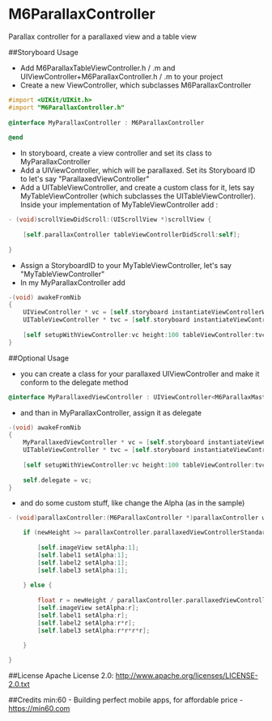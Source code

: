 M6ParallaxController
====================

Parallax controller for a parallaxed view and a table view

##Storyboard Usage

- Add M6ParallaxTableViewController.h / .m and UIViewController+M6ParallaxController.h / .m to your project
- Create a new ViewController, which subclasses M6ParallaxController

``` objective-c
#import <UIKit/UIKit.h>
#import "M6ParallaxController.h"
            
@interface MyParallaxController : M6ParallaxController
            
@end
```

- In storyboard, create a view controller and set its class to MyParallaxController
- Add a UIViewController, which will be parallaxed. Set its Storyboard ID to let's say "ParallaxedViewController"
- Add a UITableViewController, and create a custom class for it, lets say MyTableViewController (which subclasses the UITableViewController). Inside your implementation of MyTableViewController add : 

``` objective-c
- (void)scrollViewDidScroll:(UIScrollView *)scrollView {
    
    [self.parallaxController tableViewControllerDidScroll:self];
    
}
```

- Assign a StoryboardID to your MyTableViewController, let's say "MyTableViewController"
- In my MyParallaxController add

``` objective-c
-(void) awakeFromNib
{
    UIViewController * vc = [self.storyboard instantiateViewControllerWithIdentifier:@"ParallaxedViewController"];
    UITableViewController * tvc = [self.storyboard instantiateViewControllerWithIdentifier:@"MyTableViewController"];
    
    [self setupWithViewController:vc height:100 tableViewController:tvc];
}
```

##Optional Usage
- you can create a class for your parallaxed UIViewController and make it conform to the delegate method

``` objective-c
@interface MyParallaxedViewController : UIViewController<M6ParallaxMasterViewControllerDelegate>
```

- and than in MyParallaxController, assign it as delegate

``` objective-c
-(void) awakeFromNib
{
    MyParallaxedViewController * vc = [self.storyboard instantiateViewControllerWithIdentifier:@"ParallaxedViewController"];
    UITableViewController * tvc = [self.storyboard instantiateViewControllerWithIdentifier:@"MyTableViewController"];
    
    [self setupWithViewController:vc height:100 tableViewController:tvc];
    
    self.delegate = vc;
}
```

- and do some custom stuff, like change the Alpha (as in the sample)

``` objective-c
- (void)parallaxController:(M6ParallaxController *)parallaxController willChangeHeightOfViewController:(UIViewController *)viewController fromHeight:(CGFloat)oldHeight toHeight:(CGFloat)newHeight {

    if (newHeight >= parallaxController.parallaxedViewControllerStandartHeight) {
    
        [self.imageView setAlpha:1];
        [self.label1 setAlpha:1];
        [self.label2 setAlpha:1];
        [self.label3 setAlpha:1];
        
    } else {
    
        float r = newHeight / parallaxController.parallaxedViewControllerStandartHeight;
        [self.imageView setAlpha:r];
        [self.label1 setAlpha:r];
        [self.label2 setAlpha:r*r];
        [self.label3 setAlpha:r*r*r*r];
        
    }

}
```

##License
Apache License 2.0: http://www.apache.org/licenses/LICENSE-2.0.txt

##Credits
min:60 - Building perfect mobile apps, for affordable price - <a href="https://min60.com">https://min60.com</a>


